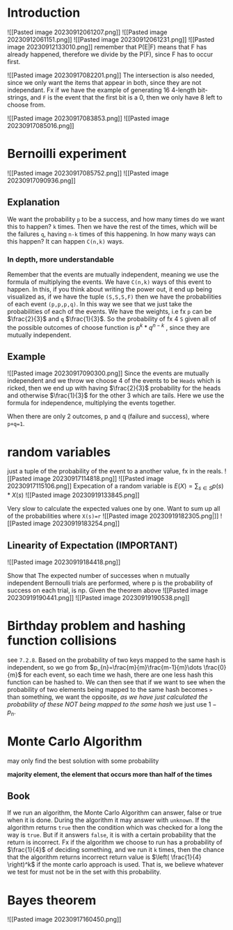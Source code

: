 # Introduction
![[Pasted image 20230912061207.png]]
![[Pasted image 20230912061151.png]]
![[Pasted image 20230912061231.png]]
![[Pasted image 20230912133010.png]]
remember that P(E|F) means that F has already happened, therefore we divide by the P(F), since F has to occur first.

![[Pasted image 20230917082201.png]]
The intersection is also needed, since we only want the items that appear in both, since they are not independant. Fx if we have the example of generating 16 4-length bit-strings, and `F` is the event that the first bit is a 0, then we only have 8 left to choose from.

![[Pasted image 20230917083853.png]]
![[Pasted image 20230917085016.png]]

# Bernoilli experiment
![[Pasted image 20230917085752.png]]
![[Pasted image 20230917090936.png]]
## Explanation
We want the probability `p` to be a success, and how many times do we want this to happen? `k` times. Then we have the rest of the times, which will be the failures `q`, having `n-k` times of this happening. In how many ways can this happen? It can happen `C(n,k)` ways. 

### In depth, more understandable
Remember that the events are mutually independent, meaning we use the formula of multiplying the events. We have `C(n,k)` ways of this event to happen. In this, if you think about writing the power out, it end up being visualized as, if we have the tuple `(S,S,S,F)` then we have the probabilities of each event `(p,p,p,q)`. In this way we see that we just take the probabilities of each of the events. 
We have the weights, i.e fx `p` can be $\frac{2}{3}$ and `q` $\frac{1}{3}$. So the probability of fx 4 `S`  given all of the possible outcomes of choose function is $p^k*q^{n-k}$ , since they are mutually independent.
## Example
![[Pasted image 20230917090300.png]]
Since the events are mutually independent and we throw we choose 4 of the events to be `Heads` which is ricked, then we end up with having $\frac{2}{3}$ probability for the heads and otherwise $\frac{1}{3}$ for the other 3 which are tails.
Here we use the formula for independence, multiplying the events together.

When there are only 2 outcomes, p and q (failure and success), where `p+q=1`. 
# random variables
just a tuple of the probability of the event to a another value, fx in the reals.
![[Pasted image 20230917114818.png]]
![[Pasted image 20230917115106.png]]
Expecation of a random variable is $E(X)=\sum_{s\in S}p(s)*X(s)$
![[Pasted image 20230919133845.png]]

Very slow to calculate the expected values one by one. Want to sum up all of the probabilities where `X(s)=r`
![[Pasted image 20230919182305.png|]]
![[Pasted image 20230919183254.png]]

## Linearity of Expectation (IMPORTANT)
![[Pasted image 20230919184418.png]]

Show that The expected number of successes when n mutually independent Bernoulli trials are performed, where p is the probability of success on each trial, is np. Given the theorem above
![[Pasted image 20230919190441.png]]
![[Pasted image 20230919190538.png]]

# Birthday problem and hashing function collisions
see `7.2.8`. Based on the probability of two keys mapped to the same hash is independent, so we go from $p_{n}=\frac{m}{m}\frac{m-1}{m}\dots \frac{0}{m}$ for each event, so each time we hash, there are one less hash this function can be hashed to. We can then see that if we want to see when the probability of two elements being mapped to the same hash becomes `>` than something, we want the opposite, _as we have just calculated the probability of these NOT being mapped to the same hash_ we just use $1-p_{n}$.
# Monte Carlo Algorithm
may only find the best solution with some probability

**majority element, the element that occurs more than half of the times**
## Book
If we run an algorithm, the Monte Carlo Algorithm can answer, false or true when it is done. During the algorithm it may answer with `unknown`. If the algorithm returns `true` then the condition which was checked for a long the way is `true`. But if it answers `false`, it is with a certain probability that the return is incorrect. Fx if the algorithm we choose to run has a probability of $\frac{1}{4}$ of deciding something, and we run it `k` times, then the chance that the algorithm returns incorrect return value is $\left( \frac{1}{4} \right)^k$ if the monte carlo approach is used. That is, we believe whatever we test for must not be in the set with this probability.
# Bayes theorem
![[Pasted image 20230917160450.png]]
